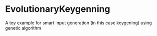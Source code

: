 # EvolutionaryKeygenning
A toy example for smart input generation (in this case keygening) using genetic algorithm
